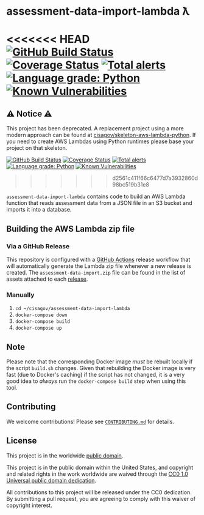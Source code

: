 # assessment-data-import-lambda ƛ #

<<<<<<< HEAD
[![GitHub Build Status](https://github.com/cisagov/assessment-data-import-lambda/workflows/build/badge.svg)](https://github.com/cisagov/assessment-data-import-lambda/actions)
[![Coverage Status](https://coveralls.io/repos/github/cisagov/assessment-data-import-lambda/badge.svg?branch=develop)](https://coveralls.io/github/cisagov/assessment-data-import-lambda?branch=develop)
[![Total alerts](https://img.shields.io/lgtm/alerts/g/cisagov/assessment-data-import-lambda.svg?logo=lgtm&logoWidth=18)](https://lgtm.com/projects/g/cisagov/assessment-data-import-lambda/alerts/)
[![Language grade: Python](https://img.shields.io/lgtm/grade/python/g/cisagov/assessment-data-import-lambda.svg?logo=lgtm&logoWidth=18)](https://lgtm.com/projects/g/cisagov/assessment-data-import-lambda/context:python)
[![Known Vulnerabilities](https://snyk.io/test/github/cisagov/assessment-data-import-lambda/develop/badge.svg)](https://snyk.io/test/github/cisagov/assessment-data-import-lambda)
=======
## ⚠ Notice ⚠ ##

This project has been deprecated. A replacement project using a more modern
approach can be found at [cisagov/skeleton-aws-lambda-python](https://github.com/cisagov/skeleton-aws-lambda-python).
If you need to create AWS Lambdas using Python runtimes please base your project
on that skeleton.

[![GitHub Build Status](https://github.com/cisagov/skeleton-aws-lambda/workflows/build/badge.svg)](https://github.com/cisagov/skeleton-aws-lambda/actions)
[![Coverage Status](https://coveralls.io/repos/github/cisagov/skeleton-aws-lambda/badge.svg?branch=develop)](https://coveralls.io/github/cisagov/skeleton-aws-lambda?branch=develop)
[![Total alerts](https://img.shields.io/lgtm/alerts/g/cisagov/skeleton-aws-lambda.svg?logo=lgtm&logoWidth=18)](https://lgtm.com/projects/g/cisagov/skeleton-aws-lambda/alerts/)
[![Language grade: Python](https://img.shields.io/lgtm/grade/python/g/cisagov/skeleton-aws-lambda.svg?logo=lgtm&logoWidth=18)](https://lgtm.com/projects/g/cisagov/skeleton-aws-lambda/context:python)
[![Known Vulnerabilities](https://snyk.io/test/github/cisagov/skeleton-aws-lambda/develop/badge.svg)](https://snyk.io/test/github/cisagov/skeleton-aws-lambda)
>>>>>>> d2561c411f66c6477d7a3932860d98bc519b31e8

`assessment-data-import-lambda` contains code to build an AWS Lambda function
that reads assessment data from a JSON file in an S3 bucket and imports it
into a database.

## Building the AWS Lambda zip file ##

### Via a GitHub Release ###

This repository is configured with a
[GitHub Actions](https://github.com/features/actions) release workflow that
will automatically generate the Lambda zip file whenever a new release is
created.  The `assessment-data-import.zip` file can be found in the list of
assets attached to each
[release](https://github.com/cisagov/assessment-data-import-lambda/releases).

### Manually ###

1. `cd ~/cisagov/assessment-data-import-lambda`
1. `docker-compose down`
1. `docker-compose build`
1. `docker-compose up`

## Note ##

Please note that the corresponding Docker image _must_ be rebuilt
locally if the script `build.sh` changes.  Given that rebuilding the Docker
image is very fast (due to Docker's caching) if the script has not changed, it
is a very good idea to _always_ run the `docker-compose build` step when
using this tool.

## Contributing ##

We welcome contributions!  Please see [`CONTRIBUTING.md`](CONTRIBUTING.md) for
details.

## License ##

This project is in the worldwide [public domain](LICENSE).

This project is in the public domain within the United States, and
copyright and related rights in the work worldwide are waived through
the [CC0 1.0 Universal public domain
dedication](https://creativecommons.org/publicdomain/zero/1.0/).

All contributions to this project will be released under the CC0
dedication. By submitting a pull request, you are agreeing to comply
with this waiver of copyright interest.
